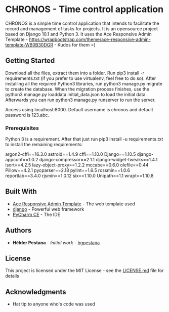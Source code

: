 # CHRONOS - Time control application

CHRONOS is a simple time control application that intends to facilitate the record and management of tasks for projects. It is an opensource project based on Django 10.1 and Python 3. It uses the Ace Responsive Admin Template - https://wrapbootstrap.com/theme/ace-responsive-admin-template-WB0B30DGR - Kudos for them =)

## Getting Started

Download all the files, extract them into a folder. Run pip3 install -r requirements.txt (if you prefer to use virtualenv, feel free to do so).
After installing all the required Python3 libraries, run python3 manage.py migrate to create the database. When the migration process finishes, use the python3 manage.py loaddata initial_data.json to load the initial data.
Afterwards you can run python3 manage.py runserver to run the server.

Access using localhost:8000. Default username is chronos and default password is 123.abc.


### Prerequisites

Python 3 is a requirement. After that just run pip3 install -u requirements.txt to install the remaining requirements:

argon2-cffi==16.3.0
astroid==1.4.9
cffi==1.10.0
Django==1.10.5
django-appconf==1.0.2
django-compressor==2.1.1
django-widget-tweaks==1.4.1
isort==4.2.5
lazy-object-proxy==1.2.2
mccabe==0.6.0
olefile==0.44
Pillow==4.2.1
pycparser==2.18
pylint==1.6.5
rcssmin==1.0.6
reportlab==3.4.0
rjsmin==1.0.12
six==1.10.0
Unipath==1.1
wrapt==1.10.8

## Built With

* [Ace Responsive Admin Template](https://wrapbootstrap.com/theme/ace-responsive-admin-template-WB0B30DGR) - The web template used
* [django](https://www.djangoproject.com/) - Powerful web framework
* [PyCharm CE](https://www.jetbrains.com/pycharm/download/) - The IDE

## Authors

* **Hélder Pestana** - *Initial work* - [hgpestana](https://github.com/hgpestana)

## License

This project is licensed under the MIT License - see the [LICENSE.md](LICENSE.md) file for details

## Acknowledgments
* Hat tip to anyone who's code was used

